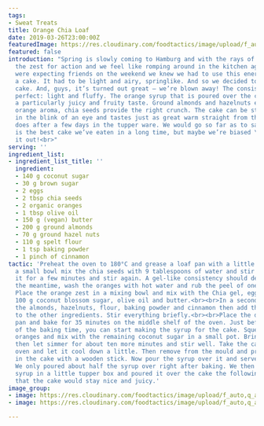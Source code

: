```yaml
---
tags:
- Sweat Treats
title: Orange Chia Loaf
date: 2019-03-26T23:00:00Z
featuredImage: https://res.cloudinary.com/foodtactics/image/upload/f_auto,q_auto,w_auto,dpr_auto,c_scale/v1576853152/orange-chia-loaf_yqxtxc.jpg
featured: false
introduction: "Spring is slowly coming to Hamburg and with the rays of the sun comes
  the zest for action and we feel like romping around in the kitchen again. When we
  were expecting friends on the weekend we knew we had to use this energy and bake
  a cake. It had to be light and airy, springlike. And so we decided to bake an orange
  cake. And, guys, it’s turned out great – we’re blown away! The consistency is simply
  perfect: light and fluffy. The orange syrup that is poured over the cake gives it
  a particularly juicy and fruity taste. Ground almonds and hazelnuts enhance the
  orange aroma, chia seeds provide the right crunch. The cake can be stirred together
  in the blink of an eye and tastes just as great warm straight from the oven as it
  does after a few days in the tupper ware. We would go so far as to say that this
  is the best cake we’ve eaten in a long time, but maybe we’re biased \U0001F642 Try
  it out!<br>"
serving: ''
ingredient_list:
- ingredient_list_title: ''
  ingredient:
  - 140 g coconut sugar
  - 30 g brown sugar
  - 2 eggs
  - 2 tbsp chia seeds
  - 2 organic oranges
  - 1 tbsp olive oil
  - 150 g (vegan) butter
  - 200 g ground almonds
  - 70 g ground hazel nuts
  - 110 g spelt flour
  - 1 tsp baking powder
  - 1 pinch of cinnamon
tactic: 'Preheat the oven to 180°C and grease a loaf pan with a little butter.<br><br>In
  a small bowl mix the chia seeds with 9 tablespoons of water and stir well. Leave
  it for a few minutes and stir again. A gel-like consistency should develop.<br><br>In
  the meantime, wash the oranges with hot water and rub the peel of one of the oranges.
  Place the orange zest in a mixing bowl and mix with the Chia gel, eggs, brown sugar,
  100 g coconut blossom sugar, olive oil and butter.<br><br>In a second bowl, combine
  the almonds, hazelnuts, flour, baking powder and cinnamon then add the flour mixture
  to the other ingredients. Stir everything briefly.<br><br>Place the dough in the
  pan and bake for 35 minutes on the middle shelf of the oven. Just before the end
  of the baking time, you can start making the syrup for the cake. Squeeze out both
  oranges and mix with the remaining coconut sugar in a small pot. Bring to a boil,
  then let simmer for about ten more minutes and stir well. Take the cake out of the
  oven and let it cool down a little. Then remove from the mould and prick small holes
  in the cake with a wooden stick. Now pour the syrup over it and serve.<br><br>Tip:
  We only poured about half the syrup over right after baking. We then kept the remaining
  syrup in a little tupper box and poured it over the cake the following days, so
  that the cake would stay nice and juicy.'
image_group:
- image: https://res.cloudinary.com/foodtactics/image/upload/f_auto,q_auto,w_auto,dpr_auto,c_scale/v1576853419/Orange-chia-loaf-top-view_iqqvzk.jpg
- image: https://res.cloudinary.com/foodtactics/image/upload/f_auto,q_auto,w_auto,dpr_auto,c_scale/v1576853383/Orange-chia-loaf-on-plate_rccivz.jpg

---
```

